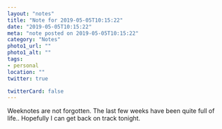 ```yaml
---
layout: "notes"
title: "Note for 2019-05-05T10:15:22"
date: "2019-05-05T10:15:22"
meta: "note posted on 2019-05-05T10:15:22"
category: "Notes"
photo1_url: ""
photo1_alt: ""
tags:
- personal
location: ""
twitter: true

twitterCard: false
---
```

Weeknotes are not forgotten. The last few weeks have been quite full of life.. Hopefully I can get back on track tonight.
